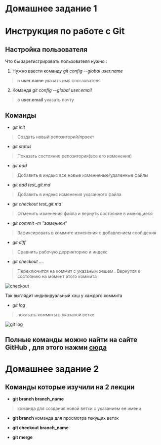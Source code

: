 # Домашнее задание 1
# Инструкция по работе с Git

## Настройка пользователя  
Что бы зарегистрировать пользователя нужно : 

1. Нужно ввести команду *git config --global user.name* 
>в **user.name** указать имя пользователя 
2. Команда *git config --global user.email* 
> в **user.email** указать почту

## Команды 

* *git init* 
>Создать новый репозиторий/проект
* *git status*
>Показать состояние репозитория(все его изменения)

* *git add*
>Добавить в индекс все новые изменненые/удаленные файлы

* *git add test_git.md*
>Добавить в индекс изменения указанного файла

* *git checkout test_git.md*
>Отменить изменения файла и вернуть состояние в имеющиеся 

* *git commit -m "заменили"*
>Зафиксировать в коммите изменения с добавлением сообщения

* *git diff*
>Сравнить рабочую деррикторию и индекс

* *git checkout* ....
>Переключится на коммит с указаным хешем . Вернутся к состоянию на момент этого коммита

![checkout](expl.png)

Так выглядит индивидуальный хэш у каждого коммита

* *git log*
>показать коммиты в указаной ветке

![git log](expl.png)

## Полные команды можно найти на сайте GitHub , для этого нажми [сюда](https://github.com/AndreyITMetatech/Git_Command_Help/blob/main/Git_Command_Help.md)


# Домашнее задание 2
## Команды которые изучили на 2 лекции

+ __git branch branch_name__ 
> команда для создания новой ветки с указанием ее имени

+ __git branch__ 
команда для просмотра текущих веток 

+ __git checkout branch_name__

+ __git merge__
